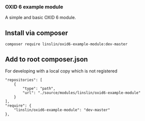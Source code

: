 ### OXID 6 example module
A simple and basic OXID 6 module. 

## Install via composer

`composer require linslin/oxid6-example-module:dev-master`


## Add to root composer.json
For developing with a local copy which is not registered

    "repositories": [
        {
            "type": "path",
            "url": "./source/modules/linslin/oxid6-example-module"
        }
    ],
    "require": {
        "linslin/oxid6-example-module": "dev-master"
    },
